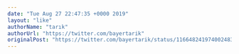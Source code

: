 ```yaml
---
date: "Tue Aug 27 22:47:35 +0000 2019"
layout: "like"
authorName: "tarık"
authorUrl: "https://twitter.com/bayertarik"
originalPost: "https://twitter.com/bayertarik/status/1166482419740024833"
---
```


